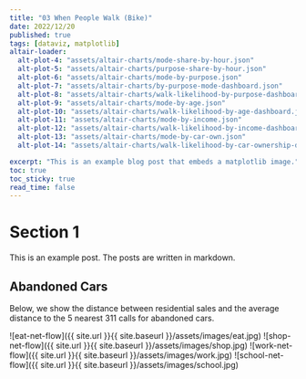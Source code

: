 ```yaml
---
title: "03 When People Walk (Bike)"
date: 2022/12/20
published: true
tags: [dataviz, matplotlib]
altair-loader:
  alt-plot-4: "assets/altair-charts/mode-share-by-hour.json"
  alt-plot-5: "assets/altair-charts/purpose-share-by-hour.json"
  alt-plot-6: "assets/altair-charts/mode-by-purpose.json"
  alt-plot-7: "assets/altair-charts/by-purpose-mode-dashboard.json"
  alt-plot-8: "assets/altair-charts/walk-likelihood-by-purpose-dashboard.json"
  alt-plot-9: "assets/altair-charts/mode-by-age.json"
  alt-plot-10: "assets/altair-charts/walk-likelihood-by-age-dashboard.json"
  alt-plot-11: "assets/altair-charts/mode-by-income.json"
  alt-plot-12: "assets/altair-charts/walk-likelihood-by-income-dashboard.json"
  alt-plot-13: "assets/altair-charts/mode-by-car-own.json"
  alt-plot-14: "assets/altair-charts/walk-likelihood-by-car-ownership-dashboard.json"

excerpt: "This is an example blog post that embeds a matplotlib image."
toc: true
toc_sticky: true
read_time: false
---
```

<div id="alt-plot-4"></div>
<div id="alt-plot-5"></div>
<div id="alt-plot-6"></div>
<div id="alt-plot-7"></div>
<div id="alt-plot-8"></div>
<div id="alt-plot-9"></div>
<div id="alt-plot-10"></div>
<div id="alt-plot-11"></div>
<div id="alt-plot-12"></div>
<div id="alt-plot-13"></div>
<div id="alt-plot-14"></div>

# Section 1

This is an example post. The posts are written in markdown.

## Abandoned Cars

Below, we show the distance between residential sales and the average distance to the 5 nearest 311 calls for abandoned cars.

![eat-net-flow]({{ site.url }}{{ site.baseurl }}/assets/images/eat.jpg)
![shop-net-flow]({{ site.url }}{{ site.baseurl }}/assets/images/shop.jpg)
![work-net-flow]({{ site.url }}{{ site.baseurl }}/assets/images/work.jpg)
![school-net-flow]({{ site.url }}{{ site.baseurl }}/assets/images/school.jpg)